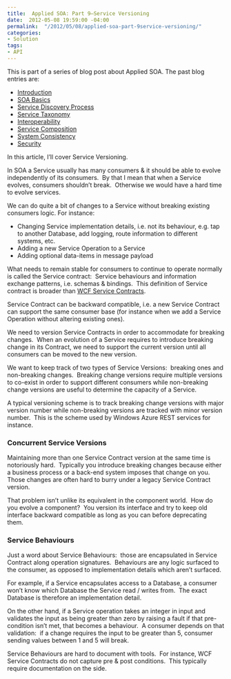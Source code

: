 ```yaml
---
title:  Applied SOA: Part 9–Service Versioning
date:  2012-05-08 19:59:00 -04:00
permalink:  "/2012/05/08/applied-soa-part-9service-versioning/"
categories:
- Solution
tags:
- API
---
```

<p>This is part of a series of blog post about Applied SOA. The past blog entries are:</p>  <ul>   <li><a href="http://vincentlauzon.wordpress.com/2011/06/17/applied-soa-part-1-introduction/">Introduction</a> </li>    <li><a href="http://vincentlauzon.wordpress.com/2011/11/27/applied-soa-part-2-soa-basics/">SOA Basics</a> </li>    <li><a href="http://vincentlauzon.wordpress.com/2011/11/29/applied-soa-part-3-service-discovery-process/">Service Discovery Process</a> </li>    <li><a href="http://vincentlauzon.wordpress.com/2011/12/09/applied-soa-part-4-service-taxonomy/">Service Taxonomy</a> </li>    <li><a href="http://vincentlauzon.wordpress.com/2011/12/13/applied-soa-part-5-interoperability/">Interoperability</a> </li>    <li><a href="http://vincentlauzon.wordpress.com/2011/12/21/applied-soa-part-6service-composition/">Service Composition</a> </li>    <li><a href="http://vincentlauzon.wordpress.com/2012/01/06/applied-soa-part-7system-consistency/">System Consistency</a> </li>    <li><a href="http://vincentlauzon.wordpress.com/2012/02/09/applied-soa-part-8security/">Security</a> </li> </ul>  <p>In this article, I’ll cover Service Versioning.</p>  <p>In SOA a Service usually has many consumers &amp; it should be able to evolve independently of its consumers.&#160; By that I mean that when a Service evolves, consumers shouldn’t break.&#160; Otherwise we would have a hard time to evolve services.</p>  <p>We can do quite a bit of changes to a Service without breaking existing consumers logic. For instance:</p>  <ul>   <li>Changing Service implementation details, i.e. not its behaviour, e.g. tap to another Database, add logging, route information to different systems, etc. </li>    <li>Adding a new Service Operation to a Service </li>    <li>Adding optional data-items in message payload </li> </ul>  <p>What needs to remain stable for consumers to continue to operate normally is called the Service contract:&#160; Service behaviours and information exchange patterns, i.e. schemas &amp; bindings.&#160; This definition of Service contract is broader than <a href="http://msdn.microsoft.com/en-us/library/ms733070.aspx">WCF Service Contracts</a>.</p>  <p>Service Contract can be backward compatible, i.e. a new Service Contract can support the same consumer base (for instance when we add a Service Operation without altering existing ones).</p>  <p>We need to version Service Contracts in order to accommodate for breaking changes.&#160; When an evolution of a Service requires to introduce breaking change in its Contract, we need to support the current version until all consumers can be moved to the new version.</p>  <p>We want to keep track of two types of Service Versions:&#160; breaking ones and non-breaking changes.&#160; Breaking change versions require multiple versions to co-exist in order to support different consumers while non-breaking change versions are useful to determine the capacity of a Service.</p>  <p>A typical versioning scheme is to track breaking change versions with major version number while non-breaking versions are tracked with minor version number.&#160; This is the scheme used by Windows Azure REST services for instance.</p>  <h3>Concurrent Service Versions</h3>  <p>Maintaining more than one Service Contract version at the same time is notoriously hard.&#160; Typically you introduce breaking changes because either a business process or a back-end system imposes that change on you.&#160; Those changes are often hard to burry under a legacy Service Contract version.</p>  <p>That problem isn’t unlike its equivalent in the component world.&#160; How do you evolve a component?&#160; You version its interface and try to keep old interface backward compatible as long as you can before deprecating them.</p>  <h3>Service Behaviours</h3>  <p>Just a word about Service Behaviours:&#160; those are encapsulated in Service Contract along operation signatures.&#160; Behaviours are any logic surfaced to the consumer, as opposed to implementation details which aren’t surfaced.</p>  <p>For example, if a Service encapsulates access to a Database, a consumer won’t know which Database the Service read / writes from.&#160; The exact Database is therefore an implementation detail.</p>  <p>On the other hand, if a Service operation takes an integer in input and validates the input as being greater than zero by raising a fault if that pre-condition isn’t met, that becomes a behaviour.&#160; A consumer depends on that validation:&#160; if a change requires the input to be greater than 5, consumer sending values between 1 and 5 will break.</p>  <p>Service Behaviours are hard to document with tools.&#160; For instance, WCF Service Contracts do not capture pre &amp; post conditions.&#160; This typically require documentation on the side.</p>
